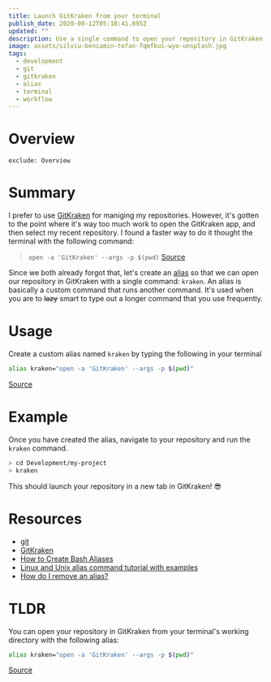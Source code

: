 ```yaml
---
title: Launch GitKraken from your terminal
publish_date: 2020-09-12T05:18:41.695Z
updated: ""
description: Use a single command to open your repository in GitKraken.
image: assets/silviu-beniamin-tofan-fqmfkui-wyo-unsplash.jpg
tags:
  - development
  - git
  - gitkraken
  - alias
  - terminal
  - workflow
---
```

# Overview

```toc
exclude: Overview
```

# Summary

I prefer to use [GitKraken](https://gitkraken.com/) for maniging my repositories. However, it's gotten to the point where it's way too much work to open the GitKraken app, and then select my recent repository. I found a faster way to do it thought the terminal with the following command:

> `open -a 'GitKraken' --args -p $(pwd)`
[Source](https://gist.github.com/dersam/0ec781e8fe552521945671870344147b#gistcomment-2131114)

Since we both already forgot that, let's create an [alias](https://linuxize.com/post/how-to-create-bash-aliases/) so that we can open our repository in GitKraken with a single command: `kraken`. An alias is basically a custom command that runs another command. It's used when you are to ~~lazy~~ smart to type out a longer command that you use frequently.

# Usage

Create a custom alias named `kraken` by typing the following in your terminal

```bash
alias kraken="open -a 'GitKraken' --args -p $(pwd)" 
```

[Source](https://gist.github.com/dersam/0ec781e8fe552521945671870344147b#gistcomment-2131114)

# Example

Once you have created the alias, navigate to your repository and run the `kraken` command.

```bash
> cd Development/my-project
> kraken
```

This should launch your repository in a new tab in GitKraken! 😎

# Resources

- [git](https://git-scm.com/)
- [GitKraken](https://gitkraken.com/)
- [How to Create Bash Aliases](https://linuxize.com/post/how-to-create-bash-aliases/)
- [Linux and Unix alias command tutorial with examples](https://shapeshed.com/unix-alias/#what-is-a-shell-alias)
- [How do I remove an alias?](https://askubuntu.com/a/325380)

# TLDR

You can open your repository in GitKraken from your terminal's working directory with the following alias:

```bash
alias kraken="open -a 'GitKraken' --args -p $(pwd)" 
```

[Source](https://gist.github.com/dersam/0ec781e8fe552521945671870344147b#gistcomment-2131114)